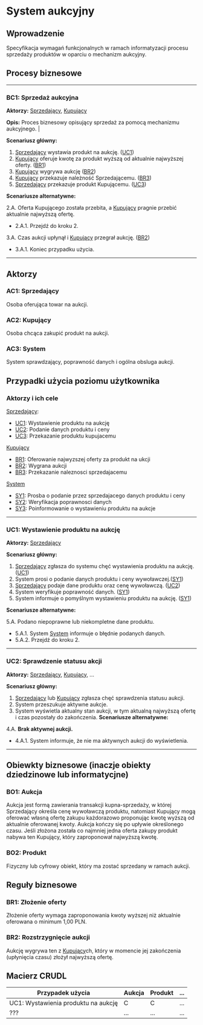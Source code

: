 # System aukcyjny

## Wprowadzenie

Specyfikacja wymagań funkcjonalnych w ramach informatyzacji procesu sprzedaży produktów w oparciu o mechanizm aukcyjny. 

## Procesy biznesowe

---
<a id="bc1"></a>
### BC1: Sprzedaż aukcyjna 

**Aktorzy:** [Sprzedający](#ac1), [Kupujący](#ac2)

**Opis:** Proces biznesowy opisujący sprzedaż za pomocą mechanizmu aukcyjnego. |

**Scenariusz główny:**
1. [Sprzedający](#ac1) wystawia produkt na aukcję. ([UC1](#uc1))
2. [Kupujący](#ac2) oferuje kwotę za produkt wyższą od aktualnie najwyższej oferty. ([BR1](#br1))
3. [Kupujący](#ac2) wygrywa aukcję ([BR2](#br2))
4. [Kupujący](#ac2) przekazuje należność Sprzedającemu. ([BR3](#br3))
5. [Sprzedający](#ac1) przekazuje produkt Kupującemu. ([UC3](#uc3))

**Scenariusze alternatywne:** 

2.A. Oferta Kupującego została przebita, a [Kupujący](#ac2) pragnie przebić aktualnie najwyższą ofertę.
* 2.A.1. Przejdź do kroku 2.

3.A. Czas aukcji upłynął i [Kupujący](#ac2) przegrał aukcję. ([BR2](#br2))
* 3.A.1. Koniec przypadku użycia.

---

## Aktorzy

<a id="ac1"></a>
### AC1: Sprzedający

Osoba oferująca towar na aukcji.

<a id="ac2"></a>
### AC2: Kupujący

Osoba chcąca zakupić produkt na aukcji.

<a id="ac3"></a>
### AC3: System

System sprawdzający, poprawność danych i ogólna obsluga aukcji.

## Przypadki użycia poziomu użytkownika

### Aktorzy i ich cele

[Sprzedający](#ac1):
* [UC1](#uc1): Wystawienie produktu na aukcję
* [UC2](#uc2): Podanie danych produktu i ceny
* [UC3](#uc3): Przekazanie produktu kupujacemu

[Kupujący](#ac2)
* [BR1](#br1): Oferowanie najwyzszej oferty za produkt na ukcji
* [BR2](#br2): Wygrana aukcji
* [BR3](#br3): Przekazanie naleznosci sprzedajacemu


[System](#ac3)
* [SY1](#sy1): Prosba o podanie przez sprzedajacego danych produktu i ceny
* [SY2](#sy2): Weryfikacja poprawnosci danych
* [SY3](#sy3): Poinformowanie o wystawieniu produktu na aukcje
---
<a id="uc1"></a>
### UC1: Wystawienie produktu na aukcję

**Aktorzy:** [Sprzedający](#ac1)

**Scenariusz główny:**
1. [Sprzedający](#ac1) zgłasza do systemu chęć wystawienia produktu na aukcję.   ([UC1](#uc1))
2. System prosi o podanie danych produktu i ceny wywoławczej.([SY1](#sy1))
3. [Sprzedający](#ac1) podaje dane produktu oraz cenę wywoławczą. ([UC2](#uc2))
4. System weryfikuje poprawność danych. ([SY1](#sy1))
5. System informuje o pomyślnym wystawieniu produktu na aukcję. ([SY1](#sy1))

**Scenariusze alternatywne:** 

5.A. Podano niepoprawne lub niekompletne dane produktu.
* 5.A.1. System [System](#ac3) informuje o błędnie podanych danych.
* 5.A.2. Przejdź do kroku 2.

---

<a id="uc2"></a>
### UC2: Sprawdzenie statusu akcji

**Aktorzy:** [Sprzedający](#ac1), [Kupujący](#ac2), ...

**Scenariusz główny:**
1. [Sprzedający](#ac1) lub [Kupujący](#ac2) zgłasza chęć sprawdzenia statusu aukcji.
2. System przeszukuje aktywne aukcje.
3. System wyświetla aktualny stan aukcji, w tym aktualną najwyższą ofertę i czas pozostały do zakończenia.
**Scenariusze alternatywne:** 

4.A. **Brak aktywnej aukcji.**
   * 4.A.1. System informuje, że nie ma aktywnych aukcji do wyświetlenia.

---

## Obiewkty biznesowe (inaczje obiekty dziedzinowe lub informatycjne)

### BO1: Aukcja

Aukcja jest formą zawierania transakcji kupna-sprzedaży, w której Sprzedający określa cenę wywoławczą produktu, natomiast Kupujący mogą oferować własną ofertę zakupu każdorazowo proponując kwotę wyższą od aktualnie oferowanej kwoty. Aukcja kończy się po upływie określonego czasu. Jeśli złożona została co najmniej jedna oferta zakupy produkt nabywa ten Kupujący, który zaproponował najwyższą kwotę. 

### BO2: Produkt

Fizyczny lub cyfrowy obiekt, który ma zostać sprzedany w ramach aukcji.

## Reguły biznesowe

<a id="br1"></a>
### BR1: Złożenie oferty

Złożenie oferty wymaga zaproponowania kwoty wyższej niż aktualnie oferowana o minimum 1,00 PLN.


<a id="br2"></a>
### BR2: Rozstrzygnięcie aukcji

Aukcję wygrywa ten z [Kupujący](#ac2)ch, który w momencie jej zakończenia (upłynięcia czasu) złożył najwyższą ofertę.

## Macierz CRUDL


| Przypadek użycia                                  | Aukcja | Produkt | ... |
| ------------------------------------------------- | ------ | ------- | --- |
| UC1: Wystawienia produktu na aukcję               |    C   |    C    | ... |
| ???                                               |  ...   |  ...    | ... |


